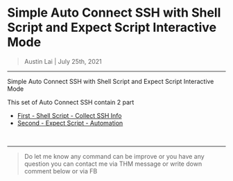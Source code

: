 # Simple Auto Connect SSH with Shell Script and Expect Script Interactive Mode


> Austin Lai | July 25th, 2021

---

<!-- Description -->

Simple Auto Connect SSH with Shell Script and Expect Script Interactive Mode

This set of Auto Connect SSH contain 2 part

- [First - Shell Script - Collect SSH Info]()
- [Second - Expect Script - Automation]()

<!-- /Description -->

<br />



---

> Do let me know any command can be improve or you have any question you can contact me via THM message or write down comment below or via FB
